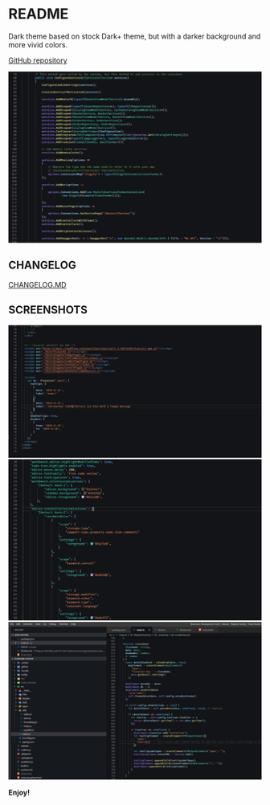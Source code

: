 # README
Dark theme based on stock Dark+ theme, but with a darker background and more vivid colors.

[GitHub repository](https://github.com/hairlesshobo/vscode-pitchdark)

![screenshot](https://raw.githubusercontent.com/hairlesshobo/vscode-pitchdark/master/static/csharp.PNG)


## CHANGELOG

[CHANGELOG.MD](CHANGELOG.md)

## SCREENSHOTS

![screenshot](https://raw.githubusercontent.com/hairlesshobo/vscode-pitchdark/master/static/html.PNG)
![screenshot](https://raw.githubusercontent.com/hairlesshobo/vscode-pitchdark/master/static/json.PNG)
![screenshot](https://raw.githubusercontent.com/hairlesshobo/vscode-pitchdark/master/static/typescript.PNG)

**Enjoy!**